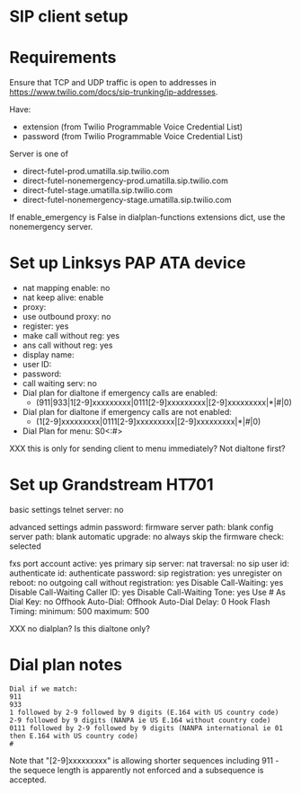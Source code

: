 # SIP client setup

# Requirements

Ensure that TCP and UDP traffic is open to addresses in https://www.twilio.com/docs/sip-trunking/ip-addresses.

Have:
- extension (from Twilio Programmable Voice Credential List)
- password (from Twilio Programmable Voice Credential List)

Server is one of
- direct-futel-prod.umatilla.sip.twilio.com
- direct-futel-nonemergency-prod.umatilla.sip.twilio.com
- direct-futel-stage.umatilla.sip.twilio.com
- direct-futel-nonemergency-stage.umatilla.sip.twilio.com

If enable_emergency is False in dialplan-functions extensions dict, use the nonemergency server.

# Set up Linksys PAP ATA device

- nat mapping enable: no
- nat keep alive: enable
- proxy: <server>
- use outbound proxy: no
- register: yes
- make call without reg: yes
- ans call without reg: yes
- display name: <extension>
- user ID: <extension>
- password: <password>
- call waiting serv: no
- Dial plan for dialtone if emergency calls are enabled:
  - (911|933|1[2-9]xxxxxxxxx|0111[2-9]xxxxxxxxx|[2-9]xxxxxxxxx|*|#|0)
- Dial plan for dialtone if emergency calls are not enabled:
  - (1[2-9]xxxxxxxxx|0111[2-9]xxxxxxxxx|[2-9]xxxxxxxxx|*|#|0)
- Dial Plan for menu:
  S0<:#>

XXX this is only for sending client to menu immediately? Not dialtone first?

# Set up Grandstream HT701

basic settings
telnet server: no

advanced settings
admin password:
firmware server path: blank
config server path: blank
automatic upgrade: no
always skip the firmware check: selected

fxs port
account active: yes
primary sip server: <server>
nat traversal: no
sip user id: <extension>
authenticate id: <extension>
authenticate password: <password>
sip registration: yes
unregister on reboot: no
outgoing call without registration: yes
Disable Call-Waiting: yes
Disable Call-Waiting Caller ID: yes
Disable Call-Waiting Tone: yes
Use # As Dial Key: no
Offhook Auto-Dial:
Offhook Auto-Dial Delay: 0
Hook Flash Timing: minimum: 500 maximum: 500

XXX no dialplan? Is this dialtone only?

# Dial plan notes

    Dial if we match:
    911
    933
    1 followed by 2-9 followed by 9 digits (E.164 with US country code)
    2-9 followed by 9 digits (NANPA ie US E.164 without country code)
    0111 followed by 2-9 followed by 9 digits (NANPA international ie 01 then E.164 with US country code)
    #

Note that "[2-9]xxxxxxxxx" is allowing shorter sequences including 911 - the sequece length is apparently not enforced and a subsequence is accepted.
